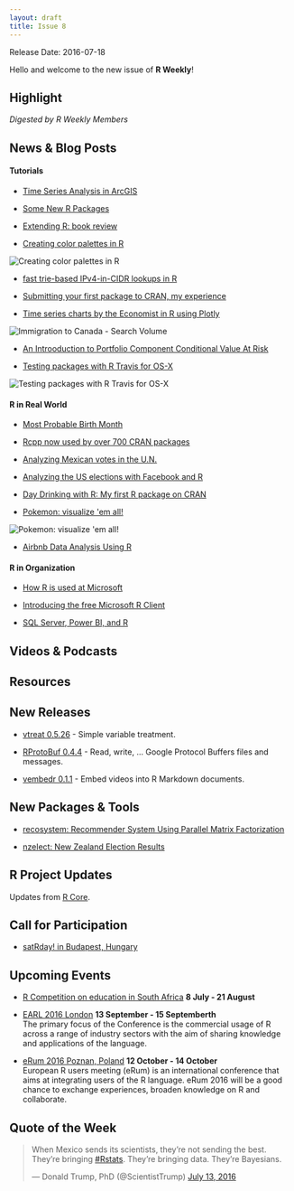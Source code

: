 ```yaml
---
layout: draft
title: Issue 8
---
```


Release Date: 2016-07-18

Hello and welcome to the new issue of **R Weekly**!

## Highlight

*Digested by R Weekly Members*


## News & Blog Posts

#### Tutorials

+ [Time Series Analysis in ArcGIS](https://r-video-tutorial.blogspot.com/2016/07/time-series-analysis-in-arcgis.html)

+ [Some New R Packages](http://blog.revolutionanalytics.com/2016/07/some-new-r-packages.html)

+ [Extending R: book review](https://xianblog.wordpress.com/2016/07/13/extending-r/)


+ [Creating color palettes in R](https://rjbioinformatics.com/2016/07/10/creating-color-palettes-in-r/)

![Creating color palettes in R](https://rjbioinformatics.files.wordpress.com/2016/07/featurepiecharts.png?w=1200&h=0&crop=1)

+ [fast trie-based IPv4-in-CIDR lookups in R](https://rud.is/b/2016/07/12/slaying-cidr-orcs-with-triebeard-a-k-a-fast-trie-based-ipv4-in-cidr-lookups-in-r/)

+ [Submitting your first package to CRAN, my experience](https://rmhogervorst.github.io/cleancode/blog/2016/07/09/submtting-to-cran-first-experience.html)

+ [Time series charts by the Economist in R using Plotly](http://moderndata.plot.ly/time-series-charts-by-the-economist-in-r-using-plotly/)

![Immigration to Canada - Search Volume](https://cdn.rawgit.com/rweekly/image/master/2016-07-18/Immigration.png)

+ [An Introoduction to Portfolio Component Conditional Value At Risk](https://quantstrattrader.wordpress.com/2016/07/12/an-introoduction-to-portfolio-component-value-at-risk/)

+ [Testing packages with R Travis for OS-X](https://ropensci.org/blog/2016/07/12/travis-osx)

![Testing packages with R Travis for OS-X](https://ropensci.org/assets/blog-images/travis.png)

#### R in Real World

+ [Most Probable Birth Month](http://www.exegetic.biz/blog/2016/07/most-probable-birth-month/)

+ [Rcpp now used by over 700 CRAN packages](http://dirk.eddelbuettel.com/blog/2016/07/11/#rcpp_700_packages)

+ [Analyzing Mexican votes in the U.N.](http://enelmargen.org/datascience/un-voting-patterns/)

+ [Analyzing the US elections with Facebook and R](http://thinktostart.com/analyzing-us-elections-facebook-r/)

+ [Day Drinking with R: My first R package on CRAN](https://jasdumas.github.io/2016-07-15-day-drinking-with-R/)

+ [Pokemon: visualize 'em all!](http://jkunst.com/r/pokemon-visualize-em-all/)

![Pokemon: visualize 'em all!](https://pbs.twimg.com/media/CnQ3PsxWAAAJcE7.jpg:large)

+ [Airbnb Data Analysis Using R](http://www.slideshare.net/aymansiraj/airbnb-data-analysis-using-r)

#### R in Organization

+ [How R is used at Microsoft](http://blog.revolutionanalytics.com/2016/07/r-at-microsoft-user-2016.html)

+ [Introducing the free Microsoft R Client](http://blog.revolutionanalytics.com/2016/07/microsoft-r-client.html)

+ [SQL Server, Power BI, and R](http://blog.revolutionanalytics.com/2016/06/sql-server-power-bi-and-r.html)


## Videos & Podcasts



## Resources



## New Releases

+ [vtreat 0.5.26](http://www.win-vector.com/blog/2016/07/vtreat-version-0-5-26-released-on-cran/) - Simple variable treatment.

+ [RProtoBuf 0.4.4](http://dirk.eddelbuettel.com/blog/2016/07/11/#rprotobuf_0.4.4) - Read, write, ... Google Protocol Buffers files and messages.

+ [vembedr 0.1.1](https://ijlyttle.github.io/vembedr/) - Embed videos into R Markdown documents.

## New Packages & Tools

+ [recosystem: Recommender System Using Parallel Matrix Factorization](http://statr.me/2016/07/recommender-system-using-parallel-matrix-factorization/)

+ [nzelect: New Zealand Election Results](https://ellisp.github.io/blog/2016/07/14/nzelect-cran)

## R Project Updates

Updates from [R Core](http://developer.r-project.org/blosxom.cgi/R-devel/NEWS).



## Call for Participation

+ [satRday! in Budapest, Hungary](http://budapest.satrdays.org/#cfp)


## Upcoming Events

+ [R Competition on education in South Africa](http://www.r-bloggers.com/r-competition-on-education-in-south-africa-july-and-august-2016/) **8 July - 21 August**

+ [EARL 2016 London](https://earlconf.com/)  **13 September - 15 Septemberth** <br>
The primary focus of the Conference is the commercial usage of R across a range of industry sectors with the aim of sharing knowledge and applications of the language.<br /> 

+ [eRum 2016 Poznan, Poland](http://erum.ue.poznan.pl/)  **12 October - 14 October** <br>
European R users meeting (eRum) is an international conference that aims at integrating users of the R language. eRum 2016 will be a good chance to exchange experiences, broaden knowledge on R and collaborate. <br /> 

## Quote of the Week

<blockquote class="twitter-tweet" data-lang="en"><p lang="en" dir="ltr">When Mexico sends its scientists, they’re not sending the best. They’re bringing <a href="https://twitter.com/hashtag/Rstats?src=hash">#Rstats</a>. They’re bringing data. They’re Bayesians.</p>&mdash; Donald Trump, PhD (@ScientistTrump) <a href="https://twitter.com/ScientistTrump/status/753186026391277568">July 13, 2016</a></blockquote>

<p><small id="page_view">&nbsp;</small></p>
